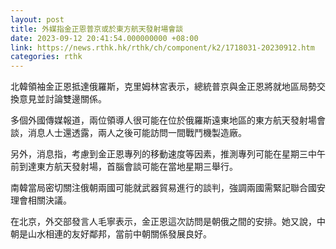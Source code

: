 ```yaml
---
layout: post
title: 外媒指金正恩普京或於東方航天發射場會談
date: 2023-09-12 20:41:54.000000000 +08:00
link: https://news.rthk.hk/rthk/ch/component/k2/1718031-20230912.htm
categories: rthk
---
```


北韓領袖金正恩抵達俄羅斯，克里姆林宮表示，總統普京與金正恩將就地區局勢交換意見並討論雙邊關係。

多個外國傳媒報道，兩位領導人很可能在位於俄羅斯遠東地區的東方航天發射場會談，消息人士還透露，兩人之後可能訪問一間戰鬥機製造廠。

另外，消息指，考慮到金正恩專列的移動速度等因素，推測專列可能在星期三中午前到達東方航天發射場，首腦會談可能在當地星期三舉行。

南韓當局密切關注俄朝兩國可能就武器貿易進行的談判，強調兩國需緊記聯合國安理會相關決議。

在北京，外交部發言人毛寧表示，金正恩這次訪問是朝俄之間的安排。她又說，中朝是山水相連的友好鄰邦，當前中朝關係發展良好。
